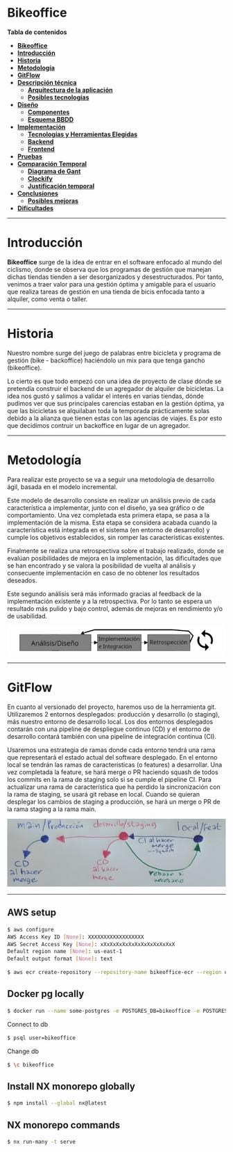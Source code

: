 # **Bikeoffice**

**Tabla de contenidos**

-   [**Bikeoffice**](#Bikeoffice)
-   [**Introducción**](#introducción)
-   [**Historia**](#historia)
-   [**Metodología**](#metodología)
-   [**GitFlow**](#gitflow)
-   [**Descripción técnica**](#descripción-técnica)
    -   [**Arquitectura de la aplicación**](#arquitectura-de-la-aplicación)
    -   [**Posibles tecnologías**](#posibles-tecnologías)
-   [**Diseño**](#diseño)
    -   [**Componentes**](#componentes)
    -   [**Esquema BBDD**](#esquema-bbdd)
-   [**Implementación**](#implementacion)
    -   [**Tecnologías y Herramientas Elegidas**](#tecnologías-y-herramientas-elegidas)
    -   [**Backend**](#backend)
    -   [**Frontend**](#frontend)
-   [**Pruebas**](#pruebas)
-   [**Comparación Temporal**](#comparación-temporal)
    -   [**Diagrama de Gant**](#gant)
    -   [**Clockify**](#clockify)
    -   [**Justificación temporal**](#justificación-temporal)
-   [**Conclusiones**](#conclusiones)
    -   [**Posibles mejoras**](#posibles-mejoras)
-   [**Dificultades**](#dificultades)

---

# **Introducción**

**Bikeoffice** surge de la idea de entrar en el software enfocado al mundo del ciclismo, donde se observa que los programas de gestión que manejan dichas tiendas tienden a ser desorganizados y desestructurados. Por tanto, venimos a traer valor para una gestión óptima y amigable para el usuario que realiza tareas de gestión en una tienda de bicis enfocada tanto a alquiler, como venta o taller.

---

# **Historia**
Nuestro nombre surge del juego de palabras entre bicicleta y programa de gestión (bike - backoffice) haciéndolo un mix para que tenga gancho (bikeoffice).

Lo cierto es que todo empezó con una idea de proyecto de clase dónde se pretendía construir el backend de un agregador de alquiler de bicicletas. La idea nos gustó y salimos a validar el interés en varias tiendas, dónde pudimos ver que sus principales carencias estaban en la gestión óptima, ya que las bicicletas se alquilaban toda la temporada prácticamente solas debido a la alianza que tienen estas con las agencias de viajes. Es por esto que decidimos contruir un backoffice en lugar de un agregador.

---

# **Metodología**

Para realizar este proyecto se va a seguir una metodología de desarrollo ágil, basada en el modelo incremental.

Este modelo de desarrollo consiste en realizar un análisis previo de cada característica a implementar, junto con el diseño, ya sea gráfico o de comportamiento. 
Una vez completada esta primera etapa, se pasa a la implementación de la misma. Esta etapa se considera acabada cuando la característica está integrada en el sistema (en entorno de desarrollo) y cumple los objetivos establecidos, sin romper las características existentes.

Finalmente se realiza una retrospectiva sobre el trabajo realizado, donde se evalúan posibilidades de mejora en la implementación, las dificultades que se han encontrado y se valora la posibilidad de vuelta al análisis y consecuente implementación en caso de no obtener los resultados deseados.

Este segundo análisis será más informado gracias al feedback de la implementación existente y a la retrospectiva. Por lo tanto se espera un resultado más pulido y bajo control, además de mejoras en rendimiento y/o de usabilidad.

 ![metodologia](./images/metodologia.png)

---
# **GitFlow**

En cuanto al versionado del proyecto, haremos uso de la herramienta git.
Utilizaremos 2 entornos desplegados: producción y desarrollo (o staging), más nuestro entorno de desarrollo local.
Los dos entornos desplegados contarán con una pipeline de despliegue continuo (CD) y el entorno de desarrollo contará también con una pipeline de integración continua (CI).

Usaremos una estrategia de ramas donde cada entorno tendrá una rama que representará el estado actual del software desplegado. 
En el entorno local se tendrán las ramas de características (o features) a desarrollar. Una vez completada la feature, se hará merge o PR haciendo squash de todos los commits en la rama de staging solo si se cumple el pipeline CI.
Para actualizar una rama de característica que ha perdido la sincronización con la rama de staging, se usará git rebase en local.
Cuando se quieran desplegar los cambios de staging a producción, se hará un merge o PR de la rama staging a la rama main.

![gitflow](./images/gitflow.png)

---

## AWS setup
```sh
$ aws configure
AWS Access Key ID [None]: XXXXXXXXXXXXXXXXXX
AWS Secret Access Key [None]: xXxXxXxXxXxXxXxXxXxXxXxX
Default region name [None]: us-east-1
Default output format [None]: text
```

```sh
$ aws ecr create-repository --repository-name bikeoffice-ecr --region us-east-1
```

## Docker pg locally
```sh
$ docker run --name some-postgres -e POSTGRES_DB=bikeoffice -e POSTGRES_USER=bikeoffice -e POSTGRES_PASSWORD=bikeoffice -p 5432:5432  -d postgres
```

Connect to db
```sh
$ psql user=bikeoffice
```

Change db
```sh
$ \c bikeoffice
```

## Install NX monorepo globally
```sh
$ npm install --global nx@latest
```

## NX monorepo commands
```sh
$ nx run-many -t serve
```
